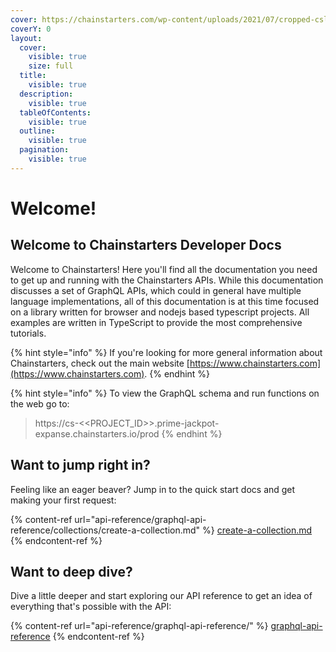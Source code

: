```yaml
---
cover: https://chainstarters.com/wp-content/uploads/2021/07/cropped-cslogosquare.png
coverY: 0
layout:
  cover:
    visible: true
    size: full
  title:
    visible: true
  description:
    visible: true
  tableOfContents:
    visible: true
  outline:
    visible: true
  pagination:
    visible: true
---
```


# Welcome!

## Welcome to Chainstarters Developer Docs

Welcome to Chainstarters! Here you'll find all the documentation you need to get up and running with the Chainstarters APIs. While this documentation discusses a set of GraphQL APIs, which could in general have multiple language implementations, all of this documentation is at this time focused on a library written for browser and nodejs based typescript projects. All examples are written in TypeScript to provide the most comprehensive tutorials.

{% hint style="info" %}
If you're looking for more general information about Chainstarters, check out the main website [https://www.chainstarters.com](https://www.chainstarters.com).
{% endhint %}

{% hint style="info" %}
To view the GraphQL schema and run functions on the web go to:

> https://cs-<\<PROJECT\_ID>>.prime-jackpot-expanse.chainstarters.io/prod
{% endhint %}

## Want to jump right in?

Feeling like an eager beaver? Jump in to the quick start docs and get making your first request:

{% content-ref url="api-reference/graphql-api-reference/collections/create-a-collection.md" %}
[create-a-collection.md](api-reference/graphql-api-reference/collections/create-a-collection.md)
{% endcontent-ref %}

## Want to deep dive?

Dive a little deeper and start exploring our API reference to get an idea of everything that's possible with the API:

{% content-ref url="api-reference/graphql-api-reference/" %}
[graphql-api-reference](api-reference/graphql-api-reference/)
{% endcontent-ref %}
